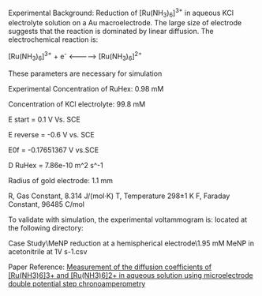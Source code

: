 Experimental Background: Reduction of [Ru(NH<sub>3</sub>)<sub>6</sub>]<sup>3+</sup> in aqueous KCl electrolyte solution on a Au macroelectrode. The large size of electrode suggests that the reaction is dominated by linear diffusion. The electrochemical reaction is:

[Ru(NH<sub>3</sub>)<sub>6</sub>]<sup>3+</sup> + e<sup>-</sup> <-----> [Ru(NH<sub>3</sub>)<sub>6</sub>]<sup>2+</sup>

These parameters are necessary for simulation

Experimental Concentration of RuHex: 0.98 mM

Concentration of KCl electrolyte:  99.8 mM

E start = 0.1 V  Vs. SCE

E reverse = -0.6 V vs. SCE

E0f = -0.17651367 V vs.SCE

D RuHex = 7.86e-10 m^2 s^-1


Radius of gold electrode: 1.1 mm


R, Gas Constant, 8.314 J/(mol·K)
T, Temperature 298±1 K
F, Faraday Constant, 96485 C/mol


To validate with simulation, the experimental voltammogram is: located at the following directory: 

Case Study\MeNP reduction at a hemispherical electrode\1.95 mM MeNP in acetonitrile at 1V s-1.csv


Paper Reference:  [Measurement of the diffusion coefficients of [Ru(NH3)6]3+ and [Ru(NH3)6]2+ in aqueous solution using microelectrode double potential step chronoamperometry](http://dx.doi.org/10.1016/j.jelechem.2010.12.011)